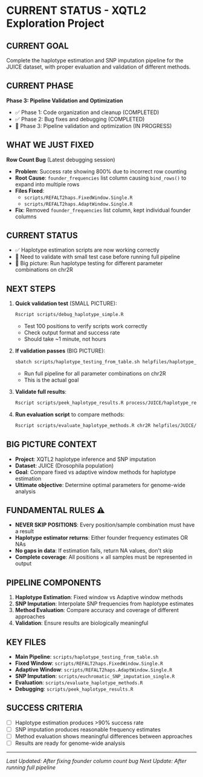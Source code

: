 # CURRENT STATUS - XQTL2 Exploration Project

## **CURRENT GOAL**
Complete the haplotype estimation and SNP imputation pipeline for the JUICE dataset, with proper evaluation and validation of different methods.

## **CURRENT PHASE**
**Phase 3: Pipeline Validation and Optimization**
- ✅ Phase 1: Code organization and cleanup (COMPLETED)
- ✅ Phase 2: Bug fixes and debugging (COMPLETED)
- 🔄 Phase 3: Pipeline validation and optimization (IN PROGRESS)

## **WHAT WE JUST FIXED**
**Row Count Bug** (Latest debugging session)
- **Problem**: Success rate showing 800% due to incorrect row counting
- **Root Cause**: `founder_frequencies` list column causing `bind_rows()` to expand into multiple rows
- **Files Fixed**: 
  - `scripts/REFALT2haps.FixedWindow.Single.R`
  - `scripts/REFALT2haps.AdaptWindow.Single.R`
- **Fix**: Removed `founder_frequencies` list column, kept individual founder columns

## **CURRENT STATUS**
- ✅ Haplotype estimation scripts are now working correctly
- 🔄 Need to validate with small test case before running full pipeline
- 🎯 Big picture: Run haplotype testing for different parameter combinations on chr2R

## **NEXT STEPS**
1. **Quick validation test** (SMALL PICTURE):
   ```bash
   Rscript scripts/debug_haplotype_simple.R
   ```
   - Test 100 positions to verify scripts work correctly
   - Check output format and success rate
   - Should take ~1 minute, not hours

2. **If validation passes** (BIG PICTURE):
   ```bash
   sbatch scripts/haplotype_testing_from_table.sh helpfiles/haplotype_params.2R.tsv helpfiles/JUICE/JUICE_haplotype_parameters.R process/JUICE yes
   ```
   - Run full pipeline for all parameter combinations on chr2R
   - This is the actual goal

3. **Validate full results**:
   ```bash
   Rscript scripts/peek_haplotype_results.R process/JUICE/haplotype_results/fixed_window_20kb_results_chr2R.RDS
   ```

4. **Run evaluation script** to compare methods:
   ```bash
   Rscript scripts/evaluate_haplotype_methods.R chr2R helpfiles/JUICE/JUICE_haplotype_parameters.R process/JUICE
   ```

## **BIG PICTURE CONTEXT**
- **Project**: XQTL2 haplotype inference and SNP imputation
- **Dataset**: JUICE (Drosophila population)
- **Goal**: Compare fixed vs adaptive window methods for haplotype estimation
- **Ultimate objective**: Determine optimal parameters for genome-wide analysis

## **FUNDAMENTAL RULES** ⚠️
- **NEVER SKIP POSITIONS**: Every position/sample combination must have a result
- **Haplotype estimator returns**: Either founder frequency estimates OR NAs
- **No gaps in data**: If estimation fails, return NA values, don't skip
- **Complete coverage**: All positions × all samples must be represented in output

## **PIPELINE COMPONENTS**
1. **Haplotype Estimation**: Fixed window vs Adaptive window methods
2. **SNP Imputation**: Interpolate SNP frequencies from haplotype estimates
3. **Method Evaluation**: Compare accuracy and coverage of different approaches
4. **Validation**: Ensure results are biologically meaningful

## **KEY FILES**
- **Main Pipeline**: `scripts/haplotype_testing_from_table.sh`
- **Fixed Window**: `scripts/REFALT2haps.FixedWindow.Single.R`
- **Adaptive Window**: `scripts/REFALT2haps.AdaptWindow.Single.R`
- **SNP Imputation**: `scripts/euchromatic_SNP_imputation_single.R`
- **Evaluation**: `scripts/evaluate_haplotype_methods.R`
- **Debugging**: `scripts/peek_haplotype_results.R`

## **SUCCESS CRITERIA**
- [ ] Haplotype estimation produces >90% success rate
- [ ] SNP imputation produces reasonable frequency estimates
- [ ] Method evaluation shows meaningful differences between approaches
- [ ] Results are ready for genome-wide analysis

---
*Last Updated: After fixing founder column count bug*
*Next Update: After running full pipeline*

